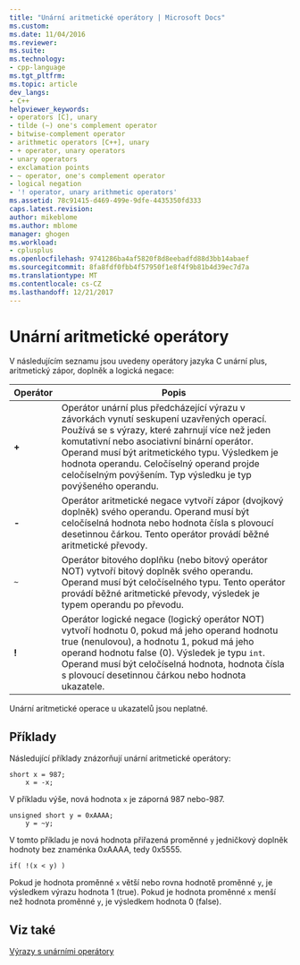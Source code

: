 ```yaml
---
title: "Unární aritmetické operátory | Microsoft Docs"
ms.custom: 
ms.date: 11/04/2016
ms.reviewer: 
ms.suite: 
ms.technology:
- cpp-language
ms.tgt_pltfrm: 
ms.topic: article
dev_langs:
- C++
helpviewer_keywords:
- operators [C], unary
- tilde (~) one's complement operator
- bitwise-complement operator
- arithmetic operators [C++], unary
- + operator, unary operators
- unary operators
- exclamation points
- ~ operator, one's complement operator
- logical negation
- '! operator, unary arithmetic operators'
ms.assetid: 78c91415-d469-499e-9dfe-4435350fd333
caps.latest.revision: 
author: mikeblome
ms.author: mblome
manager: ghogen
ms.workload:
- cplusplus
ms.openlocfilehash: 9741286ba4af5820f8d8eebadfd88d3bb14abaef
ms.sourcegitcommit: 8fa8fdf0fbb4f57950f1e8f4f9b81b4d39ec7d7a
ms.translationtype: MT
ms.contentlocale: cs-CZ
ms.lasthandoff: 12/21/2017
---
```

# <a name="unary-arithmetic-operators"></a>Unární aritmetické operátory
V následujícím seznamu jsou uvedeny operátory jazyka C unární plus, aritmetický zápor, doplněk a logická negace:  
  
|Operátor|Popis|  
|--------------|-----------------|  
|**+**|Operátor unární plus předcházející výrazu v závorkách vynutí seskupení uzavřených operací. Používá se s výrazy, které zahrnují více než jeden komutativní nebo asociativní binární operátor. Operand musí být aritmetického typu. Výsledkem je hodnota operandu. Celočíselný operand projde celočíselným povýšením. Typ výsledku je typ povýšeného operandu.|  
|**-**|Operátor aritmetické negace vytvoří zápor (dvojkový doplněk) svého operandu. Operand musí být celočíselná hodnota nebo hodnota čísla s plovoucí desetinnou čárkou. Tento operátor provádí běžné aritmetické převody.|  
|`~`|Operátor bitového doplňku (nebo bitový operátor NOT) vytvoří bitový doplněk svého operandu. Operand musí být celočíselného typu. Tento operátor provádí běžné aritmetické převody, výsledek je typem operandu po převodu.|  
|**!**|Operátor logické negace (logický operátor NOT) vytvoří hodnotu 0, pokud má jeho operand hodnotu true (nenulovou), a hodnotu 1, pokud má jeho operand hodnotu false (0). Výsledek je typu `int`. Operand musí být celočíselná hodnota, hodnota čísla s plovoucí desetinnou čárkou nebo hodnota ukazatele.|  
  
 Unární aritmetické operace u ukazatelů jsou neplatné.  
  
## <a name="examples"></a>Příklady  
 Následující příklady znázorňují unární aritmetické operátory:  
  
```  
short x = 987;  
    x = -x;  
```  
  
 V příkladu výše, nová hodnota `x` je záporná 987 nebo-987.  
  
```  
unsigned short y = 0xAAAA;  
    y = ~y;  
```  
  
 V tomto příkladu je nová hodnota přiřazená proměnné `y` jedničkový doplněk hodnoty bez znaménka 0xAAAA, tedy 0x5555.  
  
```  
if( !(x < y) )  
```  
  
 Pokud je hodnota proměnné `x` větší nebo rovna hodnotě proměnné `y`, je výsledkem výrazu hodnota 1 (true). Pokud je hodnota proměnné `x` menší než hodnota proměnné `y`, je výsledkem hodnota 0 (false).  
  
## <a name="see-also"></a>Viz také  
 [Výrazy s unárními operátory](../cpp/expressions-with-unary-operators.md)